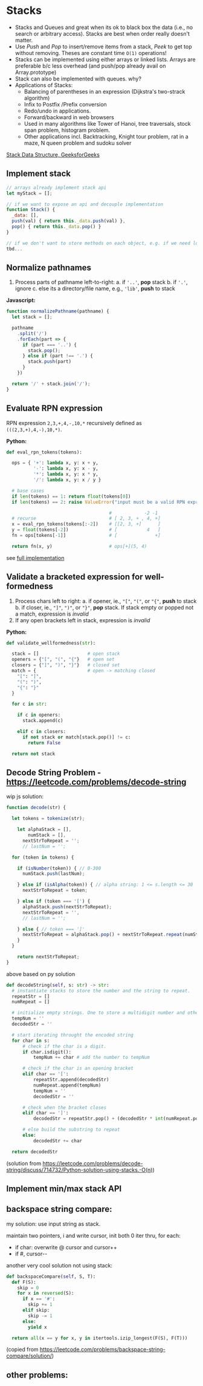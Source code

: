 # Stacks

* Stacks and Queues and great when its ok to black box the data (i.e., no search or arbitrary access). Stacks are best when order really doesn't matter.
* Use *Push* and *Pop* to insert/remove items from a stack, *Peek* to get top without removing. Theses are constant time `O(1)` operations!
* Stacks can be implemented using either arrays or linked lists. Arrays are preferable b/c less overhead (and push/pop already avail on Array.prototype)
* Stack can also be implemented with queues. why?
* Applications of Stacks:
  * Balancing of parentheses in an expression (Dijkstra's two-strack algorithm)
  * Infix to Postfix /Prefix conversion
  * Redo/undo in applications.
  * Forward/backward in web browsers
  * Used in many algorithms like Tower of Hanoi, tree traversals, stock span problem, histogram problem.
  * Other applications incl. Backtracking, Knight tour problem, rat in a maze, N queen problem and sudoku solver

[Stack Data Structure, GeeksforGeeks](http://cdngquiz.geeksforgeeks.org/stack-data-structure/)

## Implement stack

```js
// arrays already implement stack api
let myStack = [];

// if we want to expose an api and decouple implementation
function Stack() {
  _data: [],
  push(val) { return this._data.push(val) },
  pop() { return this._data.pop() }
}

// if we don't want to store methods on each object, e.g. if we need lots of stack instances
tbd...
```

## Normalize pathnames

1. Process parts of pathname left-to-right:
  a. if `'..'`, **pop** stack
  b. if `'.'`, ignore
  c. else its a directory/file name, e.g., `'lib'`, **push** to stack

**Javascript:**

```js
function normalizePathname(pathname) {
  let stack = [];

  pathname
    .split('/')
    .forEach(part => {
      if (part === '..') {
        stack.pop();
      } else if (part !== '.') {
        stack.push(part)
      }
    })

  return '/' + stack.join('/');
}
```

## Evaluate RPN expression

RPN expression `2,3,+,4,-,10,*` recursively defined as `(((2,3,+),4,-),10,*)`.

**Python:**

```py
def eval_rpn_tokens(tokens):

  ops = { '+': lambda x, y: x + y,
          '-': lambda x, y: x - y,
          '*': lambda x, y: x * y,
          '/': lambda x, y: x / y }

  # base cases
  if len(tokens) == 1: return float(tokens[0])
  if len(tokens) == 2: raise ValueError("input must be a valid RPN expression")

                                      #            -2 -1
  # recurse                           # [ 2, 3, + , 4, +]
  x = eval_rpn_tokens(tokens[:-2])    # [[2, 3, +]      ]
  y = float(tokens[-2])               # [           4   ]
  fn = ops[tokens[-1]]                # [              +]

  return fn(x, y)                     # ops[+](5, 4)
```

see [full implementation](.\eval_rpn.py)

## Validate a bracketed expression for well-formedness

1. Process chars left to right:
    a. if opener, ie., `"["`, `"("`, or `"{"`, **push** to stack
    b. if closer, ie., `"]"`, `")"`, or `"}"`, **pop** stack. If stack empty or popped not a match, expression is *invalid*
2. If any open brackets left in stack, expression is *invalid*

**Python:**

```py
def validate_wellformedness(str):

  stack = []                  # open stack
  openers = {"[", "(", "{"}   # open set
  closers = {"]", ")", "}"}   # closed set
  match = {                   # open -> matching closed
    "[": "]",
    "(": ")",
    "{": "}"
  }

  for c in str:

    if c in openers:
      stack.append(c)

    elif c in closers:
      if not stack or match[stack.pop()] != c:
        return False

  return not stack
```

## Decode String Problem -  https://leetcode.com/problems/decode-string

wip js solution:

```js
function decode(str) {

  let tokens = tokenize(str);

	let alphaStack = [],
	    numStack = [],
      nextStrToRepeat = '';
      // lastNum = '';

  for (token in tokens) {

    if (isNumber(token)) { // 0-300
      numStack.push(lastNum);

    } else if (isAlpha(token)) { // alpha string: 1 <= s.length <= 30
      nextStrToRepeat = token;

    } else if (token === '[') {
      alphaStack.push(nextStrToRepeat);
      nextStrToRepeat = '',
      // lastNum = '';

    } else { // token === ']'
      nextStrToRepeat = alphaStack.pop() + nextStrToRepeat.repeat(numStack.pop());
    }
  }

	return nextStrToRepeat;
}
```

above based on py solution

```py
def decodeString(self, s: str) -> str:
  # instantiate stacks to store the number and the string to repeat.
  repeatStr = []
  numRepeat = []

  # initialize empty strings. One to store a multidigit number and other one to store the decoded string.
  tempNum = ''
  decodedStr = ''

  # start iterating throught the encoded string
  for char in s:
      # check if the char is a digit.
      if char.isdigit():
          tempNum += char # add the number to tempNum

      # check if the char is an opening bracket
      elif char == '[':
          repeatStr.append(decodedStr)
          numRepeat.append(tempNum)
          tempNum = ''
          decodedStr = ''

      # check when the bracket closes
      elif char == ']':
          decodedStr = repeatStr.pop() + (decodedStr * int(numRepeat.pop()))

      # else build the substring to repeat
      else:
          decodedStr += char

  return decodedStr
```
(solution from https://leetcode.com/problems/decode-string/discuss/714732/Python-solution-using-stacks.-O(n))

## Implement min/max stack API

## backspace string compare:

my solution: use input string as stack.

maintain two pointers, i and write cursor, init both 0
iter thru, for each:
* if char: overwrite @ cursor and cursor++
* if #, cursor--

another very cool solution not using stack:

```py
def backspaceCompare(self, S, T):
  def F(S):
    skip = 0
    for x in reversed(S):
      if x == '#':
        skip += 1
      elif skip:
        skip -= 1
      else:
        yield x

  return all(x == y for x, y in itertools.izip_longest(F(S), F(T)))
```
(copied from https://leetcode.com/problems/backspace-string-compare/solution/)

## other problems:
